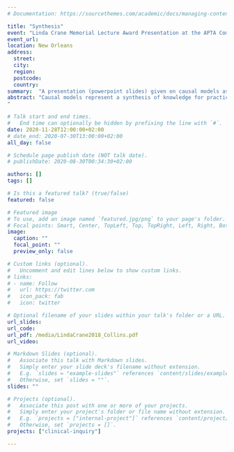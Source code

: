 ```yaml
---
# Documentation: https://sourcethemes.com/academic/docs/managing-content/

title: "Synthesis"
event: "Linda Crane Memorial Lecture Award Presentation at the APTA Combined Sections Meeting 2018"
event_url:
location: New Orleans
address:
  street:
  city:
  region:
  postcode:
  country:
summary:  "A presentation (powerpoint slides) given on causal models as a representation of a synthesis of knowledge for practice from the perspective of critical realist epistemology"
abstract: "Causal models represent a synthesis of knowledge for practice with a critical realist epistemology that explicitly identifies the human mind as part of the process of knowledge and where the models that are constructed fits with reality even when we cannot empirically verify each and every component of such models; but where knowledge assumptions that are encoded in the models are clear, combine knowledge with reasoning, and are subject to empirical verification when possible.
"

# Talk start and end times.
#   End time can optionally be hidden by prefixing the line with `#`.
date: 2020-11-28T12:00:00+02:00
# date_end: 2020-07-30T13:00:00+02:00
all_day: false

# Schedule page publish date (NOT talk date).
# publishDate: 2020-08-30T00:34:30+02:00

authors: []
tags: []

# Is this a featured talk? (true/false)
featured: false

# Featured image
# To use, add an image named `featured.jpg/png` to your page's folder. 
# Focal points: Smart, Center, TopLeft, Top, TopRight, Left, Right, BottomLeft, Bottom, BottomRight.
image:
  caption: ""
  focal_point: ""
  preview_only: false

# Custom links (optional).
#   Uncomment and edit lines below to show custom links.
# links:
# - name: Follow
#   url: https://twitter.com
#   icon_pack: fab
#   icon: twitter

# Optional filename of your slides within your talk's folder or a URL.
url_slides: 
url_code:
url_pdf: /media/LindaCrane2018_Collins.pdf
url_video:

# Markdown Slides (optional).
#   Associate this talk with Markdown slides.
#   Simply enter your slide deck's filename without extension.
#   E.g. `slides = "example-slides"` references `content/slides/example-slides.md`.
#   Otherwise, set `slides = ""`.
slides: ""

# Projects (optional).
#   Associate this post with one or more of your projects.
#   Simply enter your project's folder or file name without extension.
#   E.g. `projects = ["internal-project"]` references `content/project/deep-learning/index.md`.
#   Otherwise, set `projects = []`.
projects: ["clinical-inquiry"]

---
```


